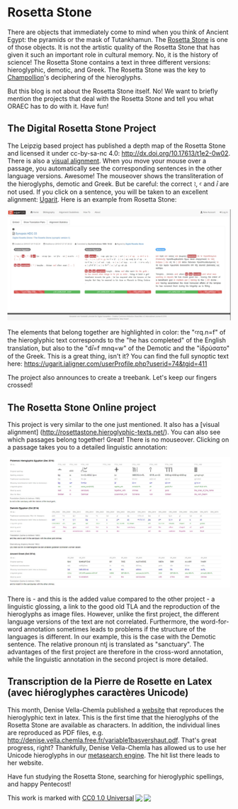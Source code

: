 # Rosetta Stone

There are objects that immediately come to mind when you think of Ancient Egypt: the pyramids or the mask of Tutankhamun. The [Rosetta Stone](https://en.wikipedia.org/w/index.php?title=Rosetta_Stone&oldid=1223093406) is one of those objects. It is not the artistic quality of the Rosetta Stone that has given it such an important role in cultural memory. No, it is the history of science! The Rosetta Stone contains a text in three different versions: hieroglyphic, demotic, and Greek. The Rosetta Stone was the key to [Champollion](https://en.wikipedia.org/w/index.php?title=Jean-Fran%C3%A7ois_Champollion&oldid=1222098556)'s deciphering of the hieroglyphs.

But this blog is not about the Rosetta Stone itself. No! We want to briefly mention the projects that deal with the Rosetta Stone and tell you what ORAEC has to do with it. Have fun!

## The Digital Rosetta Stone Project

The Leipzig based project has published a depth map of the Rosetta Stone and licensed it under cc-by-sa-nc 4.0: <http://dx.doi.org/10.17613/t1e2-0w02>. There is also a [visual alignment](http://rosetta-stone.dh.uni-leipzig.de/rs/the-digital-rosetta-stone/visual-alignment/). When you move your mouse over a passage, you automatically see the corresponding sentences in the other language versions. Awesome! The mouseover shows the transliteration of the hieroglyphs, demotic and Greek. But be careful: the correct ꜣ, ꜥ and ꞽ are not used. If you click on a sentence, you will be taken to an excellent alignment: [Ugarit](https://ugarit.ialigner.com/index.php). Here is an example from Rosetta Stone:

![Ugarit Alignment](/img/blog/ugarit_rosetta_stone.jpg "Ugarit Alignment")

The elements that belong together are highlighted in color: the "ꜥrq.n=f" of the hieroglyphic text corresponds to the "he has completed" of the English translation, but also to the "dꞽ=f mnq=w" of the Demotic and the "ἱδρύσατο" of the Greek. This is a great thing, isn't it? You can find the full synoptic text here: <https://ugarit.ialigner.com/userProfile.php?userid=74&tgid=411>

The project also announces to create a treebank. Let's keep our fingers crossed!

## The Rosetta Stone Online project

This project is very similar to the one just mentioned. It also has a [visual alignment] (http://rosettastone.hieroglyphic-texts.net/). You can also see which passages belong together! Great! There is no mouseover. Clicking on a passage takes you to a detailed linguistic annotation:

![Rosetta Stone Online](/img/blog/rosetta_stone_online.jpg "Rosetta Stone Online")

There is - and this is the added value compared to the other project - a linguistic glossing, a link to the good old TLA and the reproduction of the hieroglyphs as image files. However, unlike the first project, the different language versions of the text are not correlated. Furthermore, the word-for-word annotation sometimes leads to problems if the structure of the languages is different. In our example, this is the case with the Demotic sentence. The relative pronoun ntj is translated as "sanctuary". The advantages of the first project are therefore in the cross-word annotation, while the linguistic annotation in the second project is more detailed.

## Transcription de la Pierre de Rosette en Latex (avec hiéroglyphes caractères Unicode)

This month, Denise Vella-Chemla published a [website](http://denise.vella.chemla.free.fr/Rosette-denise-vella-chemla.html) that reproduces the hieroglyphic text in latex. This is the first time that the hieroglyphs of the Rosetta Stone are available as characters. In addition, the individual lines are reproduced as PDF files, e.g. <http://denise.vella.chemla.free.fr/variable1basvershaut.pdf>. That's great progress, right? Thankfully, Denise Vella-Chemla has allowed us to use her Unicode hieroglyphs in our [metasearch engine](https://oraec.github.io/corpus/search/search_hieroglyphs.html). The hit list there leads to her website.

Have fun studying the Rosetta Stone, searching for hieroglyphic spellings, and happy Pentecost!

<p xmlns:cc="http://creativecommons.org/ns#" >This work is marked with <a href="http://creativecommons.org/publicdomain/zero/1.0?ref=chooser-v1" target="_blank" rel="license noopener noreferrer" style="display:inline-block;">CC0 1.0 Universal<img style="height:22px!important;margin-left:3px;vertical-align:text-bottom;" src="https://mirrors.creativecommons.org/presskit/icons/cc.svg?ref=chooser-v1"><img style="height:22px!important;margin-left:3px;vertical-align:text-bottom;" src="https://mirrors.creativecommons.org/presskit/icons/zero.svg?ref=chooser-v1"></a></p>
